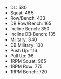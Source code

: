 * DL: 580
*  Squat: 465
*  Row/Bench: 433
*  DB Row/Bench: 165
*  Incline Bench: 350
*  Incline DB Bench: 135
*  Military: 340
*  DB Military: 130
*  Push Up: 116
*  Pull Up: 36
*  1RPM Squat: 965
*  1RPM Row: 775
*  1RPM Bench: 720
